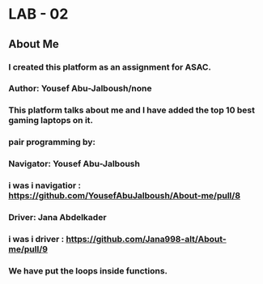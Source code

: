 # LAB - 02

## About Me

### I created this platform as an assignment for ASAC.

### Author: Yousef Abu-Jalboush/none

### This platform talks about me and I have added the top 10 best gaming laptops on it.

### pair programming by:
### Navigator: Yousef Abu-Jalboush
### i was i navigatior : https://github.com/YousefAbuJalboush/About-me/pull/8
### Driver: Jana Abdelkader 
### i was i driver : https://github.com/Jana998-alt/About-me/pull/9

### We have put the loops inside functions. 